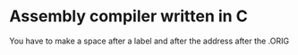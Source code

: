 # Assembly compiler written in C
You have to make a space after a label and after the address after the .ORIG
